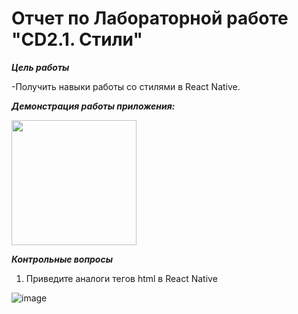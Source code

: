 
# Отчет по Лабораторной работе "CD2.1. Стили"

***Цель работы***

-Получить навыки работы со стилями в React Native.


***Демонстрация работы приложения:***

<img src="https://user-images.githubusercontent.com/90133237/160714025-d53b78b7-73c0-41e6-8697-470206fb676c.jpg" width="200" />


***Контрольные вопросы***

1. Приведите аналоги тегов html в React Native

![image](https://user-images.githubusercontent.com/90133237/160715264-5649a8dc-c943-49fd-998b-5a648d5d6d8d.png)



